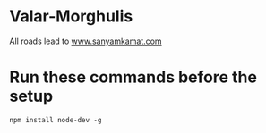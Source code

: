 Valar-Morghulis
===============

All roads lead to www.sanyamkamat.com

Run these commands before the setup
===================================
    npm install node-dev -g
